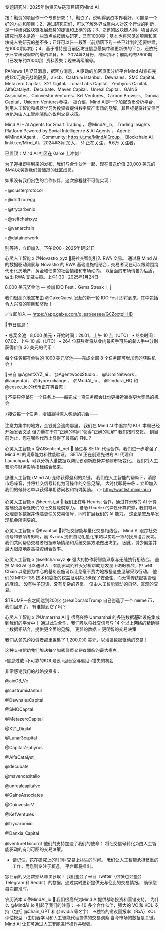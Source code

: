 专题研究N：2025年融资区块链项目研究Mind AI

按：融资的项目作一个专题研究：1、融资了，说明得到资本界看好，可能是一个好的方向和项目；2、通过研究它们，可以了解外界或圈内人对这个行业的判断，是一种研究区块链发展趋势的捷径和正确的路；3、之前的区块链人物、项目系列研究也基本是追一些热点或按版块研究，已有1000期；基本也将常见的项目和区块链人物研究的差不多；正好可以告一段落（前期落下的一些已计划的还要继续，在1000期以内）；4、基于推特是目前区块链信息最集中和更新快的平台，还依托于此来研究相应的融资项目。5、2024年2月份，硬盘损坏；前期约有3600期（已发布约2000期）资料丢失；现未再续编号。

PANews 1月17日消息，据官方消息，AI驱动的加密货币分析平台Mind AI宣布完成120万美元战略融资，aixcb、Castrum Istanbul、Dewhales、SMO Capital、Metazero Capital、X21 Digital、Lunar Labs Capital、Zephyrus Capital、AlfaCatalyst、Decubate、Maven Capital、Unreal Capital、GAINS Associates、Coinvestor Ventures、Kef Ventures、Carbon Browser、Danxia Capital、Unicorn Ventures参投。
据介绍，Mind AI是一个加密货币分析平台，利用人工智能和机器学习为投资者提供数字资产市场的见解，其目标是将社交信号转化为由人工智能驱动的盈利交易决策。

Mind AI - AI Agents for Smart Trading
，
@MindAI_io，
Trading Insights Platform Powered by Social Intelligence & AI Agents
，
Agent: 
@MindAIAgent
，
Community: https://t.me/MindAIGroup，
Blockchain AI，linktr.ee/Mind_AI，2024年3月 加入，
51 正在关注，
9.6万 关注者，


已置顶：Mind AI 社区在 Galxe 上冲刺！

为了迎接即将到来的发布，我们与合作伙伴一起，现在赠送价值 20,000 美元的$MAI来奖励我们最活跃的社区成员。

如果没有我们出色的合作伙伴，这次旅程就不可能实现：

▫️ 
@clusterprotocol

▫️ 
@driftzonegg

▫️ 
@trycarbonio

▫️ 
@selfchainxyz

▫️ 
@vanarchain

▫️ 
@datainetwork


别等待，立即加入。下午6:00 · 2025年1月21日

心灵人工智能 x
@Novastro_xyz
 🤝将社交智能引入 RWA 交易。
通过将 Mind AI 的数据驱动洞察与 Novastro 的 RWA 基础设施相结合，交易者现在可以跟踪围绕代币化房地产、黄金和债券的社会情绪和市场动向。
以全面的市场情报为后盾，做出 RWA 交易决策。上午1:30 · 2025年1月24日

8,000 美元奖金池 — 参加 IDO Fest：Gems Streak！ 💎

我们很高兴地宣布由
@GalxeQuest
发起的新一轮 IDO Fest 即将到来，其中包括令人兴奋的项目和奖励！

✅立即加入 — https://app.galxe.com/quest/eesee/GCZoxtpHHB

📍节日信息：

• 总奖金池：8,000 美元
• 开始时间：20.01，上午 10 点（UTC）
• 结束时间：07.02，上午 10 点（UTC）
• 264 位获胜者将从业内最炙手可热的新人手中分别获得价值 30 美元的代币！

每个任务都有单独的 1000 美元奖池——完成全部 8 个任务即可增加您的获胜机会！

💎来自
@AgentXYZ_ai
 、 
@AgentwoodStudio
 、 
@UomiNetwork
 、 
@aagentai
 、 
@dyorexchange
 、 
@MindAI_io
 、 
@Pindora_HQ
和
@eesee_io
的代币正在等着您！

🎯不要只停留在一个任务上——每完成一项任务都会让你更接近赢得更大奖品的机会

⚡️接受每一个任务，增加赢得惊人奖励的机会——

注意力集中的地方，金钱就会流向那里。
我们在 Mind AI 中追踪的 KOL 本周已经开始发表文章
但力量在于在“正确的时间”获得“正确的见解”
我们按时交货。
到目前为止，您在哪些代币上获得了最高的 PNL？

心灵人工智能 x 
@AISentient_net
 🤝
通过与 SETAI 代理合作，我们进一步增强了 Mind AI 的洞察能力和性能验证。
SETAI 正在创建先进的 AI 代理和 Launchpad，可以分析大量数据以帮助识别新趋势并预测市场变化。
我们将人工智能与财务影响指标结合起来。

思维人工智能 (Mind AI) 是你获得盈利的关键。
我们在人工智能的帮助下，消除市场噪音，并将社交信号转化为可操作的交易见解。
大时代即将来临...
立即加入我们的候补名单以获得早期访问权和特殊奖励。
👉 http://waitlist.mind-ai.io

心灵人工智能 x 
@heurist_ai
 🤝
我们正在与 Heurist 合作，通过其分散的 AI 计算基础设施增强我们的社交智能洞察力。
借助 Heurist 的弹性计算资源，我们可以处理更多数据并传递更快的交易信号，同时扩展我们的 AI 能力。
这正是您及早发现机会所需要的。

心灵人工智能 x
@KvantsAI
 🤝将社交智能与量化交易相结合。
Mind AI 跟踪社交信号和影响者影响，而 Kvants 提供自动化量化策略以实现一致的投资组合表现。
我们共同帮助交易者根据市场情绪和系统交易方法做出决策。
因此，减少偏差并最大限度地提高投资组合效率。

心灵人工智能 x 
@selfchainxyz
 �
强大的协作将智能洞察与无缝执行相结合。
虽然 Mind AI 可以通过人工智能驱动的社交分析帮助您发现正确的机会，但 Self Chain 以意图为中心的基础设施可以让您毫不费力地根据这些见解采取行动。
他们的 MPC-TSS 技术和委托的权益证明共识确保了安全性，而无需传统密钥管理的麻烦。
没有种子短语，没有复杂的界面。
仅由人工智能驱动的自然、直观的交易。

$TRUMP一夜之间达到200亿
@realDonaldTrump
自己创造了一个 meme 币，我们回来了。
有谁抓到它了吗？

心灵人工智能 x 
@UnmarshalAI
 🤝
很高兴将 Unmarshal 的多链数据基础设施集成到我们的平台中！
通过此次合作，我们可以将社交信号与 14 个以上网络的精确链上数据相结合，提供更全面的见解。
更好的数据 = 更明智的交易决策

我们从领先的投资者那里筹集了 1,200,000 美元，以增强数据驱动的交易！

这种支持帮助我们解决每个加密货币交易者面临的最大痛点：

▫️信息过载
▫️不可靠的KOL建议
▫️回音室与偏见
▫️错失的机会

非常感谢我们的战略投资者：

@aixCB_Vc
 
@castrumistanbul
 
@DewhalesCapital
 
@SMOCapital
 
@MetazeroCapital
 
@X21_Digital
 
@Lunar3capital
 
@CapitalZephyrus
 
@AlfaCatalyst_
 
@decubate
 
@mavencapitalio
 
@unrealcapitalvc
 
@GainsAssociates
 
@CoinvestorV
 
@KefVentures
 
@trycarbonio
 
@Danxia_Capital
 
@ventureUnicorn1
他们的支持加速了我们的使命：
将社交信号转化为由人工智能驱动的有利可图的交易决策。
* 请记住，花在研究上的时间=交易上损失的时间。
我们让人工智能承担繁重的工作，而您则专注于机遇。
平台即将推出。

您目前的交易数据从哪里获取？
我们整合了来自 Twitter（很快也会整合 Telegram 和 Reddit）的数据，通过实时更新提供无与伦比的交易情报。
确保您每次都准时。

农历资本 x 
@MindAI_io
 🤝
我们很高兴为Mind AI提供战略投资和营销支持。
为什么
@MindAI_io
引起了我们的注意：
→ 40 多个合作伙伴，强大的 VC 和 KOL 支持（包括
@Chain_GPT
和
@nvidia
等名字）
→独特的建议回报率（RoA）KOL评估模型
→由机器学习和人工智能代理提供的交易洞察
当今市场的数据是关键。
Mind AI 让其可通过人工智能进行操作并增强。

